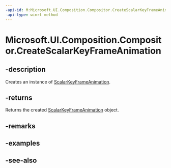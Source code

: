 ```yaml
---
-api-id: M:Microsoft.UI.Composition.Compositor.CreateScalarKeyFrameAnimation
-api-type: winrt method
---
```


<!-- Method syntax
public Windows.UI.Composition.ScalarKeyFrameAnimation CreateScalarKeyFrameAnimation()
-->

# Microsoft.UI.Composition.Compositor.CreateScalarKeyFrameAnimation

## -description
Creates an instance of [ScalarKeyFrameAnimation](scalarkeyframeanimation.md).

## -returns
Returns the created [ScalarKeyFrameAnimation](scalarkeyframeanimation.md) object.

## -remarks

## -examples

## -see-also
